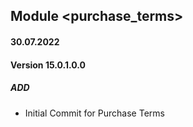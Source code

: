 ## Module <purchase_terms>

#### 30.07.2022
#### Version 15.0.1.0.0
##### ADD
- Initial Commit for Purchase Terms


